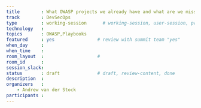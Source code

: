 ```yaml
---
title        : What OWASP projects we already have and what are we missing to deliver secure devops pipeline 
track        : DevSecOps
type         : working-session      # working-session, user-session, product-session
technology   :
topics       : OWASP,Playbooks
featured     : yes                # review with summit team "yes"
when_day     :
when_time    :
room_layout  :                    #
room_id      :
session_slack: 
status       : draft              # draft, review-content, done
description  :
organizers   :  
    - Andrew van der Stock
participants :
---
```



<!--(add intro)

## Secure CodeBox https://github.com/secureCodeBox/secureCodeBox 

(...)

## https://github.blog/changelog/2020-05-06-github-advanced-security-code-scanning-now-available-in-limited-public-beta/ 

(...)

## Outcomes

(...)

## References

(...)


## Previous-->
